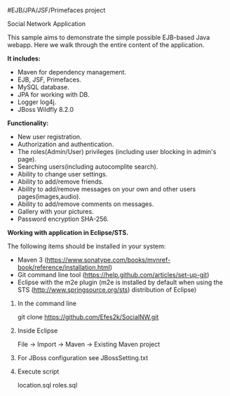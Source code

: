 #EJB/JPA/JSF/Primefaces project

Social Network Application

This sample aims to demonstrate the simple possible EJB-based Java webapp.
Here we walk through the entire content of the application.

**It includes:**

- Maven for dependency management.
- EJB, JSF, Primefaces.
- MySQL database.
- JPA for working with DB.
- Logger log4j.
- JBoss Wildfly 8.2.0

**Functionality:**

- New user registration.
- Authorization and authentication.
- The roles(Admin/User) privileges (including user blocking in admin's page).
- Searching users(including autocomplite search).
- Ability to change user settings.
- Ability to add/remove friends.
- Ability to add/remove messages on your own and other users pages(images,audio).
- Ability to add/remove comments on messages.
- Gallery with your pictures.
- Password encryption SHA-256.


**Working with application in Eclipse/STS.**

The following items should be installed in your system:
- Maven 3 (https://www.sonatype.com/books/mvnref-book/reference/installation.html)
- Git command line tool (https://help.github.com/articles/set-up-git)
- Eclipse with the m2e plugin (m2e is installed by default when using the STS 
       (http://www.springsource.org/sts) distribution of Eclipse)


1) In the command line

    git clone https://github.com/Efes2k/SocialNW.git

2) Inside Eclipse

    File -> Import -> Maven -> Existing Maven project
    
3) For JBoss configuration see JBossSetting.txt    
    
4) Execute script 

    location.sql
    roles.sql
